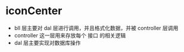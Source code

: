 # iconCenter

* bll 层主要对 dal 层进行调用，并且格式化数据，并被 controller 层调用
* controller 这一层用来存放每个 接口 的相关逻辑
* dal 层主要实现对数据库操作